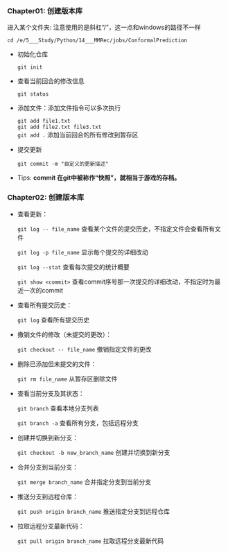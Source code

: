 ### Chapter01: 创建版本库
进入某个文件夹: 注意使用的是斜杠“/”，这一点和windows的路径不一样

`cd /e/5___Study/Python/14___MMRec/jobs/ConformalPrediction`

- 初始化仓库
  
    `git init`
- 查看当前回合的修改信息
  
  `git status`
- 添加文件：添加文件指令可以多次执行

    `git add file1.txt` <br>
    `git add file2.txt file3.txt` <br>
    `git add .` 添加当前回合的所有修改到暂存区
  
- 提交更新
  
    `git commit -m "自定义的更新描述"`

- Tips:
    **commit 在git中被称作“快照”，就相当于游戏的存档。**
  
### Chapter02: 创建版本库
- 查看更新：

    

    `git log -- file_name` 查看某个文件的提交历史，不指定文件会查看所有文件

    `git log -p file_name` 显示每个提交的详细改动

    `git log --stat` 查看每次提交的统计概要

    `git show <commit>` 查看commit序号那一次提交的详细改动，不指定时为最近一次的commit

- 查看所有提交历史：

    `git log` 查看所有提交历史

- 撤销文件的修改（未提交的更改）：

    `git checkout -- file_name` 撤销指定文件的更改

- 删除已添加但未提交的文件：

    `git rm file_name` 从暂存区删除文件

- 查看当前分支及其状态：

    `git branch` 查看本地分支列表
  
    `git branch -a` 查看所有分支，包括远程分支

- 创建并切换到新分支：

    `git checkout -b new_branch_name` 创建并切换到新分支

- 合并分支到当前分支：

    `git merge branch_name` 合并指定分支到当前分支

- 推送分支到远程仓库：

    `git push origin branch_name` 推送指定分支到远程仓库

- 拉取远程分支最新代码：

    `git pull origin branch_name` 拉取远程分支最新代码



  